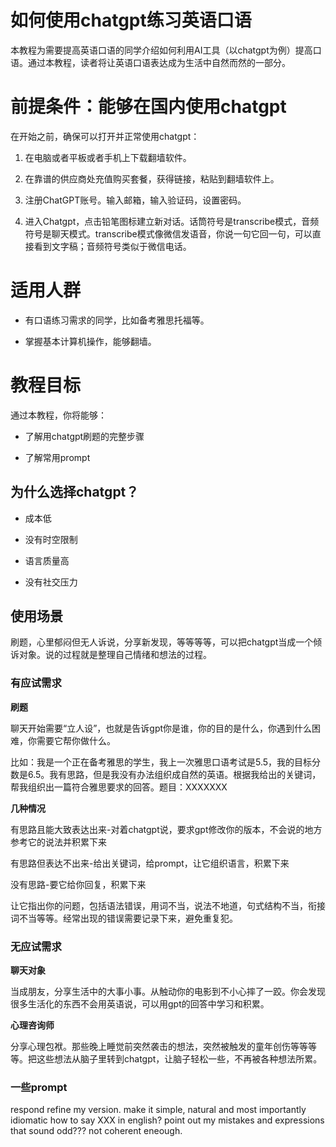 # 如何使用chatgpt练习英语口语

本教程为需要提高英语口语的同学介绍如何利用AI工具（以chatgpt为例）提高口语。通过本教程，读者将让英语口语表达成为生活中自然而然的一部分。

# 前提条件：能够在国内使用chatgpt

在开始之前，确保可以打开并正常使用chatgpt：

1. 在电脑或者平板或者手机上下载翻墙软件。

2. 在靠谱的供应商处充值购买套餐，获得链接，粘贴到翻墙软件上。

3. 注册ChatGPT账号。输入邮箱，输入验证码，设置密码。

4. 进入Chatgpt，点击铅笔图标建立新对话。话筒符号是transcribe模式，音频符号是聊天模式。transcribe模式像微信发语音，你说一句它回一句，可以直接看到文字稿；音频符号类似于微信电话。



# 适用人群

- 有口语练习需求的同学，比如备考雅思托福等。

- 掌握基本计算机操作，能够翻墙。


# 教程目标

通过本教程，你将能够：

- 了解用chatgpt刷题的完整步骤

- 了解常用prompt

## 为什么选择chatgpt？

- 成本低

- 没有时空限制

- 语言质量高

- 没有社交压力



## 使用场景

刷题，心里郁闷但无人诉说，分享新发现，等等等等，可以把chatgpt当成一个倾诉对象。说的过程就是整理自己情绪和想法的过程。


### 有应试需求

**刷题**

聊天开始需要“立人设”，也就是告诉gpt你是谁，你的目的是什么，你遇到什么困难，你需要它帮你做什么。

比如：我是一个正在备考雅思的学生，我上一次雅思口语考试是5.5，我的目标分数是6.5。我有思路，但是我没有办法组织成自然的英语。根据我给出的关键词，帮我组织出一篇符合雅思要求的回答。题目：XXXXXXX


**几种情况**

有思路且能大致表达出来-对着chatgpt说，要求gpt修改你的版本，不会说的地方参考它的说法并积累下来

有思路但表达不出来-给出关键词，给prompt，让它组织语言，积累下来

没有思路-要它给你回复，积累下来

让它指出你的问题，包括语法错误，用词不当，说法不地道，句式结构不当，衔接词不当等等。经常出现的错误需要记录下来，避免重复犯。



### 无应试需求


**聊天对象**

当成朋友，分享生活中的大事小事。从触动你的电影到不小心摔了一跤。你会发现很多生活化的东西不会用英语说，可以用gpt的回答中学习和积累。


**心理咨询师**

分享心理包袱。那些晚上睡觉前突然袭击的想法，突然被触发的童年创伤等等等等。把这些想法从脑子里转到chatgpt，让脑子轻松一些，不再被各种想法所累。



### 一些prompt
respond 
refine my version. make it simple, natural and most importantly idiomatic
how to say XXX in english? 
point out my mistakes and expressions that sound odd??? not coherent eneough.


